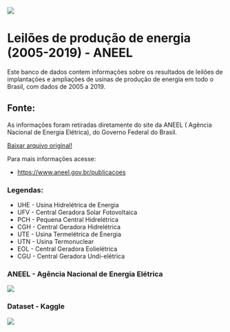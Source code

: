 <img src = "https://github.com/JosManoel/ANEEL_Dataset_2005-2019/blob/main/images/image.png">

# Leilões de produção de energia (2005-2019) - ANEEL

Este banco de dados contem informações sobre os resultados de leilões de implantações e ampliações de usinas de produção de energia em todo o Brasil, com dados de 2005 a 2019.


## Fonte:

As informações foram retiradas diretamente do site da ANEEL ( Agência Nacional de Energia Elétrica), do Governo Federal do Brasil.

<a Class = "DataBase" href= "https://www.aneel.gov.br/documents/654791/20589082/CEL_Resultados_Leil%C3%B5es_Gera%C3%A7%C3%A3o_2005a2019_29+10+2019r1/b56f496f-92d1-3905-b57e-2dedbde2738a?version=1.1">Baixar arquivo original! </a>

Para mais informações acesse: 
* https://www.aneel.gov.br/publicacoes


### Legendas:

 * UHE - Usina Hidrelétrica de Energia       
 * UFV - Central Geradora Solar Fotovoltaica 
 * PCH - Pequena Central Hidrelétrica        
 * CGH - Central Geradora Hidrelétrica       
 * UTE - Usina Termelétrica de Energia       
 * UTN - Usina Termonuclear                  
 * EOL - Central Geradora Eolielétrica       
 * CGU - Central Geradora Undi-elétrica  
 
 
### ANEEL - Agência Nacional de Energia Elétrica
 <a href="https://www.aneel.gov.br/"><img src="https://github.com/JosManoel/ANEEL_Dataset_2005-2019/blob/main/images/ANEEL_logo.png" class="homeANEEL"></a>
### Dataset - Kaggle
 <a href="https://www.kaggle.com/josemanoel/leiles-de-produo-de-energia-20052019-aneel"><img src="https://github.com/JosManoel/ANEEL_Dataset_2005-2019/blob/main/images/kaggle_logo.png" class="Kaggle_dataset"></a>


